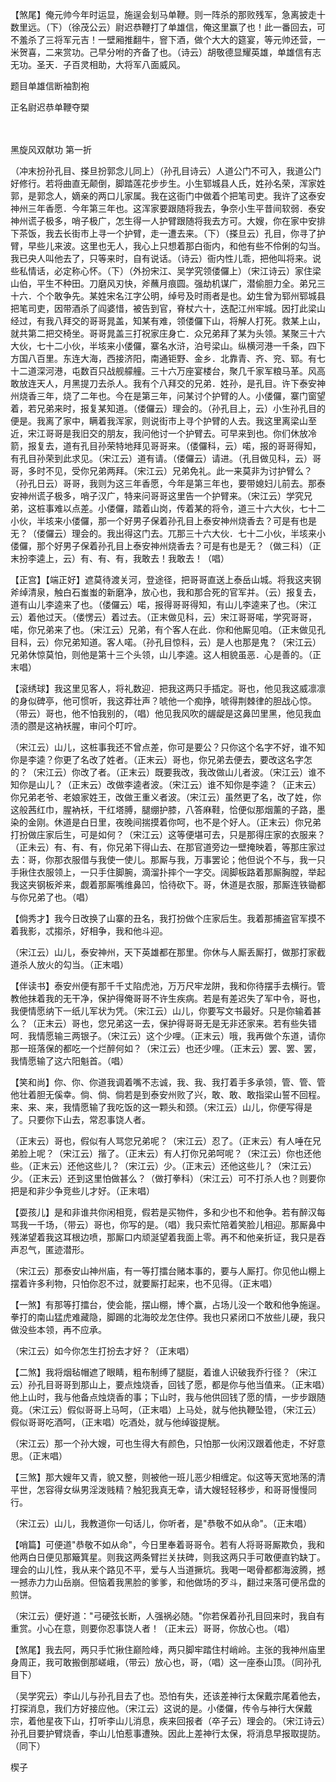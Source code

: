 <!-- { "loadSidebar": true } -->
【煞尾】俺元帅今年时运显，施逞会刬马单鞭。则一阵杀的那败残军，急离披走十数里远。（下）（徐茂公云）尉迟恭鞭打了单雄信，俺这里赢了也！此一番回去，可不羞杀了三将军元吉！一壁厢推翻牛，窨下酒，做个大大的筵宴，等元帅还营，一米贺喜，二来赏功。己早分咐的齐备了也。（诗云）胡敬德显耀英雄，单雄信有志无功。圣天．子百灵相助，大将军八面威风。

题目单雄信断袖割袍

正名尉迟恭单鞭夺槊

　
　

黑旋风双献功
第一折

（冲末扮孙孔目、搽旦扮郭念儿同上）（孙孔目诗云）人道公门不可入，我道公门好修行。若将曲直无颠倒，脚踏莲花步步生。小生郓城县人氏，姓孙名荣，浑家姓郭，是郭念人，嫡亲的两口儿家属。我在这衙门中做着个把笔司吏。我许了这泰安神州三年香愿．今年第三年也。这浑家要跟随将我去，争奈小生平昔间软弱．泰安神州谎子极多，哨子极广，怎生得一人护臂跟随将我去方可。大嫂，你在家中安排下茶饭，我去长街市上寻一个护臂，走一遭去来。（下）（搽旦云）孔目，你寻了护臂，早些儿来波。这里也无人，我心上只想着那白衙内，和他有些不伶俐的勾当。我已央人叫他去了，只等来时，自有说话。（诗云）衙内性儿乖，把他叫将来。说些私情话，必定称心怀。（下）（外扮宋江、吴学究领偻儸上）（宋江诗云）家住梁山伯，平生不种田。刀磨风刃快，斧蘸月痕圆。强劫机谋广，潜偷胆力全。弟兄三十六．个个敢争先。某姓宋名江字公明，绰号及时雨者是也。幼生曾为郓州郓城县把笔司吏，因带酒杀了阎婆惜，被告到官，脊杖六十，迭配江州牢城。因打此梁山经过，有我八拜交的哥哥晁盖，知某有难，领偻儸下山，将解人打死。救某上山，就共第二把交椅坐。哥哥晁盖三打祝家庄身亡．众兄弟拜了某为头领。某聚三十六大伙，七十二小伙，半垓来小偻儸，寨名水浒，泊号梁山。纵横河港一千条，四下方国八百里。东连大海，西接济阳，南通钜野、金乡．北靠青、齐、兖、郓。有七十二道深河港，屯数百只战舰艨艟。三十六万座宴楼台，聚几千家军粮马革。风高敢放连天人，月黑提刀去杀人。我有个八拜交的兄弟．姓孙，是孔目。许下泰安神州烧香三年，烧了二年也。今在是第三年，问某讨个护臂的人。小偻儸，寨门窗望着，若兄弟来时，报复某知道。（偻儸云）理会的。（孙孔目上，云）小生孙孔目的便是。我离了家中，瞒着我浑家，则说街市上寻个护臂的人去。我这里离梁山至近，宋江哥哥是我旧交的朋友，我问他讨一个护臂去。可早来到也。你们休放冷箭，报复去，道有孔目孙荣特地拜见哥哥来。（偻儸科，云）喏，报的哥哥得知，有孔目孙荣到此求见。（宋江云）道有请。（偻儸云）请进。（孔目做见科，云）哥哥，多时不见，受你兄弟两拜。（宋江云）兄弟免礼。此一来莫非为讨护臂么？（孙孔日云）哥哥，我则为这三年香愿，今年是第三年也，要带媳妇儿前去。那泰安神州谎子极多，哨子汉广，特来问哥哥这里告一个护臂来。（宋江云）学究兄弟，这桩事难以点差。小偻儸，踏着山岗，传着某的将令，道三十六大伙，七十二小伙，半垓来小偻儸，那一个好男子保着孙孔目上泰安神州烧香去？可是有也是无？（偻儸云）理会的。我出得这门去。兀那三十六大伙．七十二小伙，半垓来小偻儸，那个好男子保着孙孔目上泰安神州烧香去？可是有也是无？（做三科）（正末扮李逵上，云）有、有、有，我敢去！我敢去！（唱）

【正宫】【端正好】遮莫待渡关河，登途径，把哥哥直送上泰岳山城。将我这夹钢斧绰清泉，触白石蚩蚩的新磨净，放心也，我和那合死的官军并。（云）报复去，道有山儿李逵来了也。（偻儸云）喏，报得哥哥得知，有山儿李逵来了也。（宋江云）着他过天。（偻愣云）着过去。（正末做见科，云）宋江哥哥喏，学究哥哥，喏，你兄弟来了也。（宋江云）兄弟，有个客人在此．你和他厮见咱。（正末做见孔目科，云）你兄弟知道。客人喏。（孙孔目惊科，云）是人也那是鬼？（宋江云）兄弟休惊莫怕，则他是第十三个头领，山儿李逵。这人相貌虽恶．心是善的。（正末唱）

【滚绣球】我这里见客人，将礼数迎．把我这两只手插定。哥也，他见我这威凛凛的身似碑亭，他可惯听，我这莽壮声？唬他一个痴挣，唬得荆棘律的胆战心惊。（带云）哥也，他不怕我别的，（唱）他见我风吹的龌龊是这鼻凹里黑，他见我血渍的臜是这衲袄腥，审问个叮咛。

（宋江云）山儿，这桩事我还不曾点差，你可是要公？只你这个名字不好，谁不知你是李逵？你更了名改了姓者。（正末云）哥也，你兄弟去便去，要改这名字怎的？（宋江云）你改了者。（正末云）既要我改，我改做山儿者波。（宋江云）谁不知你是山儿？（正末云）改做李逵者波。（宋江云）谁不知你是李逵？（正末云）你兄弟老爷、老娘家姓王，改做王重义者波。（宋江云）虽然更了名，改了姓，你这般茜红巾，腥衲袄，干红塔膊，腿绷护膝，八答麻鞋，恰便似那烟薰的子路，墨染的金刚。休道是白日里，夜晚间揣摸着你呵，也不是个好人。（正末云）你兄弟打扮做庄家后生，可是如何？（宋江云）这等便堪可去，只是那得庄家的衣服来？（正未云）有、有、有，你兄弟下得山去、在那官道旁边一壁掩映着，等那庄家过去：哥，你那衣服借与我使一使儿。那厮与我，万事罢论；他但说个不与，我一只手揪住衣服领上，一只手住脚腕，滴溜扑摔个一字交。阔脚板路着那厮胸膛，举起我这夹钢板斧来，觑着那厮嘴维鼻凹，恰待砍下。哥，休道是衣服，那厮连铁锄都与你兄弟了也。（唱）

【倘秀才】我今日改换了山寨的丑名，我打扮做个庄家后生。我着那捕盗官军摸不着我影，忒搊杀，好相争，我和他斗迎。

（宋江云）山儿，泰安神州，天下英雄都在那里。你休与人厮丢厮打，做那打家截道杀人放火的勾当。（正末唱）

【伴读书】泰安州便有那千千丈陷虎池，万万尺牢龙阱，我和你待摆手去横行。管教他抹着我的无干净，保护得俺哥哥不许生疾病。若是有差迟失了军中令，哥也，我便情愿纳下一纸儿军状为凭。（宋江云）山儿，你要写文书最好。只是你输着甚么？（正末云）哥也，您兄弟这一去，保护得哥哥无是无非还家来。若有些失错呵．我情愿输三两银子。（宋江云）这个少哩。（正末云）哦，我再做个东道，请你那一班落保的都吃一个烂醉何如？（宋江云）也还少哩。（正末云）罢、罢、罢，我情愿输了这六阳魁首。（唱）

【笑和尚】你、你、你道我调着嘴不志诚，我、我、我打着手多承领，管、管、管他壮着胆无傒幸。倘、倘、倘若是到泰安州败了兴，敢、敢、敢指梁山誓不回程。来、来、来，我情愿输了我吃饭的这一颗头和颈。（宋江云）山儿，你便写得是了。只要你下山去，常忍事饶人者。

（正末云）哥也，假似有人骂您兄弟呢？（宋江云）忍了。（正末云）有人唾在兄弟脸上呢？（宋江云）揩了。（正末云）有人打你兄弟呵呢？（宋江云）你也还他些。（正末云）还他这些儿？（宋江云）少。（正末云）还他这些儿？（宋江云）少。（正末云）还到这里怕做甚么？（做打拳科）（宋江云）可不打杀人也？则要你把是和非少争竞些儿才好。（正末唱）

【耍孩儿】是和非谁共你闲相竞，假若是买物件，多和少也不和他争。若有醉汉每骂我一千场，（带云）哥也，你写的是。（唱）我只索忙陪着笑脸儿相迎。那厮鼻中残涕望着我这耳根边喷，那厮口内顽涎望着我面上零。再不和他亲折证，我只是吞声忍气，匿迹潜形。

（宋江云）那泰安山神州庙，有一等打擂台赌本事的，要与人厮打。你见他山棚上摆着许多利物，只怕你忍不过，就要厮打起来，也不见得。（正末唱）

【一煞】有那等打擂台，使会能，摆山棚，博个赢，占场儿没一个敢和他争施逞。拳打的南山猛虎难藏隐，脚踢的北海皎龙怎住停。我也只紧闭口不放些儿硬，我只做没些本领，再不应承。

（宋江云）如今你怎生打扮去才好？（正末唱）

【二煞】我将烟毡帽遮了眼睛，粗布制缚了腿脡，着谁人识破我乔行径？（宋江云）孙孔目哥哥到那山上，要点烛烧香，回钱了愿，都是你与他当值来。（正末唱）他上山时，我与他备点烛烧香的事；下山时，我与他供回钱了愿的情，一步步跟随竟。（宋江云）假似哥哥上马呵，（正末唱）上马处，就与他执鞭坠镫，（宋江云）假似哥哥吃酒呵，（正末唱）吃酒处，就与他绰镟提觥。

（宋江云）那一个孙大嫂，可也生得大有颜色，只怕那一伙闲汉跟着他走，不好意思。（正末唱）

【三煞】那大嫂年又青，貌又整，则被他一班儿恶少相缠定。似这等天宽地荡的清平世，怎容得女纵男淫泼贱精？触犯我真无幸，请大嫂轻轻移步，和哥哥慢慢同行。

（宋江云）山儿，我教道你一句话儿，你听者，是"恭敬不如从命"。（正末唱）

【哨篇】可便道"恭敬不如从命"，今日里奉着哥哥令。若有人将哥哥厮欺负，我和他两白日便见那簸箕星。则我这两条臂拦关扶碑，则我这两只手可敢便直钓缺丁。理会的山儿性，我从来个路见不平，爱与人当道撅坑。我喝一喝骨都都海波腾，撼一撼赤力力山岳崩。但恼着我黑脸的爹爹，和他做场的歹斗，翻过来落可便吊盘的煎饼。

（宋江云）便好道："弓硬弦长断，人强祸必随。"你若保着孙孔目回来时，我自有重赏。小心在意，则要你忍事饶人者！（正末云）哥哥，你放心也。（唱）

【煞尾】我去阿，两只手忙揪住巅险峰，两只脚牢踏住村峭岭。主张的我神州庙里身周正，我可敢搬倒那嵯峨，（带云）放心也，哥，（唱）这一座泰山顶。（同孙孔目下）

（吴学究云）李山儿与孙孔目去了也。恐怕有失，还该差神行太保戴宗尾着他去，打探消息，我们方好接应他。（宋江云）这说的是。小偻儸，传令与神行大保戴宗，着他星夜下山，打听李山儿消息，疾来回报者（卒子云）理会的。（宋江诗云）孙孔目要护臂烧香，李山儿怕惹事遭殃。因此上差神行太保，将消息早报取提防。（同下）

楔子

